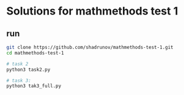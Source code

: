 # Solutions for mathmethods test 1

## run
```bash
git clone https://github.com/shadrunov/mathmethods-test-1.git
cd mathmethods-test-1

# task 2
python3 task2.py

# task 3:
python3 tak3_full.py
```
